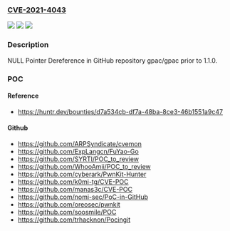 ### [CVE-2021-4043](https://cve.mitre.org/cgi-bin/cvename.cgi?name=CVE-2021-4043)
![](https://img.shields.io/static/v1?label=Product&message=gpac%2Fgpac&color=blue)
![](https://img.shields.io/static/v1?label=Version&message=%3C%201.1.0%20&color=brighgreen)
![](https://img.shields.io/static/v1?label=Vulnerability&message=CWE-476%20NULL%20Pointer%20Dereference&color=brighgreen)

### Description

NULL Pointer Dereference in GitHub repository gpac/gpac prior to 1.1.0.

### POC

#### Reference
- https://huntr.dev/bounties/d7a534cb-df7a-48ba-8ce3-46b1551a9c47

#### Github
- https://github.com/ARPSyndicate/cvemon
- https://github.com/ExpLangcn/FuYao-Go
- https://github.com/SYRTI/POC_to_review
- https://github.com/WhooAmii/POC_to_review
- https://github.com/cyberark/PwnKit-Hunter
- https://github.com/k0mi-tg/CVE-POC
- https://github.com/manas3c/CVE-POC
- https://github.com/nomi-sec/PoC-in-GitHub
- https://github.com/oreosec/pwnkit
- https://github.com/soosmile/POC
- https://github.com/trhacknon/Pocingit

